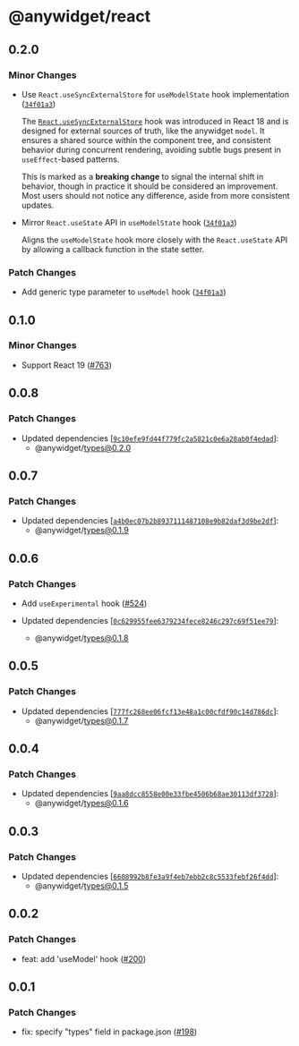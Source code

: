 # @anywidget/react

## 0.2.0

### Minor Changes

- Use `React.useSyncExternalStore` for `useModelState` hook implementation ([`34f01a3`](https://github.com/manzt/anywidget/commit/34f01a3ebf96621d460e370dfe70c191b3f71bfe))

  The [`React.useSyncExternalStore`](https://react.dev/reference/react/useSyncExternalStore) hook was introduced in React 18 and is designed for external sources of truth, like the anywidget `model`. It ensures a shared source within the component tree, and consistent behavior during concurrent rendering, avoiding subtle bugs present in `useEffect`-based patterns.

  This is marked as a **breaking change** to signal the internal shift in behavior, though in practice it should be considered an improvement. Most users should not notice any difference, aside from more consistent updates.

- Mirror `React.useState` API in `useModelState` hook ([`34f01a3`](https://github.com/manzt/anywidget/commit/34f01a3ebf96621d460e370dfe70c191b3f71bfe))

  Aligns the `useModelState` hook more closely with the `React.useState` API by allowing a callback function in the state setter.

### Patch Changes

- Add generic type parameter to `useModel` hook ([`34f01a3`](https://github.com/manzt/anywidget/commit/34f01a3ebf96621d460e370dfe70c191b3f71bfe))

## 0.1.0

### Minor Changes

- Support React 19 ([#763](https://github.com/manzt/anywidget/pull/763))

## 0.0.8

### Patch Changes

- Updated dependencies [[`9c10efe9fd44f779fc2a5821c0e6a28ab0f4edad`](https://github.com/manzt/anywidget/commit/9c10efe9fd44f779fc2a5821c0e6a28ab0f4edad)]:
  - @anywidget/types@0.2.0

## 0.0.7

### Patch Changes

- Updated dependencies [[`a4b0ec07b2b8937111487108e9b82daf3d9be2df`](https://github.com/manzt/anywidget/commit/a4b0ec07b2b8937111487108e9b82daf3d9be2df)]:
  - @anywidget/types@0.1.9

## 0.0.6

### Patch Changes

- Add `useExperimental` hook ([#524](https://github.com/manzt/anywidget/pull/524))

- Updated dependencies [[`0c629955fee6379234fece8246c297c69f51ee79`](https://github.com/manzt/anywidget/commit/0c629955fee6379234fece8246c297c69f51ee79)]:
  - @anywidget/types@0.1.8

## 0.0.5

### Patch Changes

- Updated dependencies [[`777fc268ee06fcf13e48a1c00cfdf90c14d786dc`](https://github.com/manzt/anywidget/commit/777fc268ee06fcf13e48a1c00cfdf90c14d786dc)]:
  - @anywidget/types@0.1.7

## 0.0.4

### Patch Changes

- Updated dependencies [[`9aa8dcc8558e00e33fbe4506b68ae30113df3728`](https://github.com/manzt/anywidget/commit/9aa8dcc8558e00e33fbe4506b68ae30113df3728)]:
  - @anywidget/types@0.1.6

## 0.0.3

### Patch Changes

- Updated dependencies [[`6608992b8fe3a9f4eb7ebb2c8c5533febf26f4dd`](https://github.com/manzt/anywidget/commit/6608992b8fe3a9f4eb7ebb2c8c5533febf26f4dd)]:
  - @anywidget/types@0.1.5

## 0.0.2

### Patch Changes

- feat: add 'useModel' hook ([#200](https://github.com/manzt/anywidget/pull/200))

## 0.0.1

### Patch Changes

- fix: specify "types" field in package.json ([#198](https://github.com/manzt/anywidget/pull/198))
